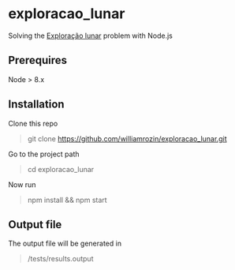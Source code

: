
# exploracao_lunar

Solving the [Exploração lunar](https://github.com/leandersonandre/itc-exercicios/blob/master/001-trabalho-exploracao-lunar.md) problem with Node.js

## Prerequires

Node > 8.x

## Installation

Clone this repo

> git clone https://github.com/williamrozin/exploracao_lunar.git

Go to the project path

> cd exploracao_lunar

Now run

> npm install && npm start

## Output file

The output file will be generated in

> /tests/results.output
